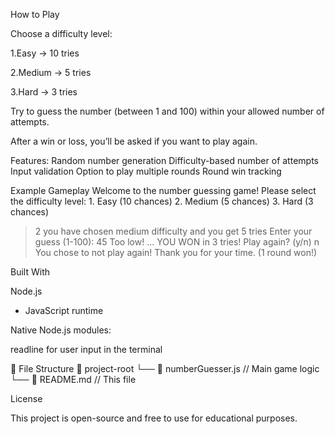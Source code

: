 How to Play

Choose a difficulty level:

1.Easy → 10 tries

2.Medium → 5 tries

3.Hard → 3 tries

Try to guess the number (between 1 and 100) within your allowed number of attempts.

After a win or loss, you’ll be asked if you want to play again.

 Features:
 Random number generation
 Difficulty-based number of attempts
 Input validation
 Option to play multiple rounds
 Round win tracking

 Example Gameplay
Welcome to the number guessing game!
Please select the difficulty level:
    1. Easy (10 chances)
    2. Medium (5 chances)
    3. Hard (3 chances)
> 2
you have chosen medium difficulty and you get 5 tries
Enter your guess (1-100):
> 45
Too low!
...
YOU WON in 3 tries!
Play again? (y/n)
> n
You chose to not play again! Thank you for your time. (1 round won!)

 Built With

Node.js
 - JavaScript runtime

Native Node.js modules:

readline for user input in the terminal

📁 File Structure
📁 project-root
└── 📄 numberGuesser.js      // Main game logic
└── 📄 README.md     // This file

 License

This project is open-source and free to use for educational purposes.